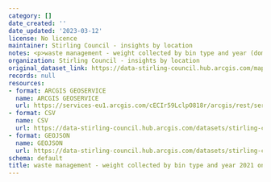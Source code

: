 ```yaml
---
category: []
date_created: ''
date_updated: '2023-03-12'
license: No licence
maintainer: Stirling Council - insights by location
notes: <p>waste management - weight collected by bin type and year (domestic)</p>
organization: Stirling Council - insights by location
original_dataset_link: https://data-stirling-council.hub.arcgis.com/maps/stirling-council::waste-management-weight-collected-by-bin-type-and-year-2021-onwards-domestic
records: null
resources:
- format: ARCGIS GEOSERVICE
  name: ARCGIS GEOSERVICE
  url: https://services-eu1.arcgis.com/cECIr59LclpO818r/arcgis/rest/services/waste%20management%20-%20weight%20collected%20by%20bin%20type%20and%20year%20(domestic)/FeatureServer/0
- format: CSV
  name: CSV
  url: https://data-stirling-council.hub.arcgis.com/datasets/stirling-council::waste-management-weight-collected-by-bin-type-and-year-2021-onwards-domestic.csv?outSR=%7B%22latestWkid%22%3A3857%2C%22wkid%22%3A102100%7D
- format: GEOJSON
  name: GEOJSON
  url: https://data-stirling-council.hub.arcgis.com/datasets/stirling-council::waste-management-weight-collected-by-bin-type-and-year-2021-onwards-domestic.geojson?outSR=%7B%22latestWkid%22%3A3857%2C%22wkid%22%3A102100%7D
schema: default
title: waste management - weight collected by bin type and year 2021 onwards (domestic)
---
```


